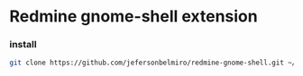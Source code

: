 Redmine gnome-shell extension
=======

### install
```bash
git clone https://github.com/jefersonbelmiro/redmine-gnome-shell.git ~/.local/share/gnome-shell/extensions/redmine && gnome-shell-extension-tool -e redmine  && gnome-shell-extension-tool -e redmine 
```
